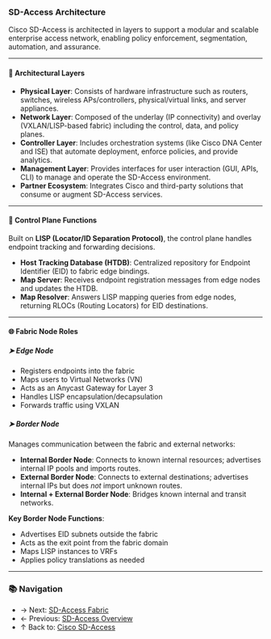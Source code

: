 ### SD-Access Architecture

Cisco SD-Access is architected in layers to support a modular and scalable enterprise access network, enabling policy enforcement, segmentation, automation, and assurance.

---

#### 🧱 Architectural Layers

- **Physical Layer**: Consists of hardware infrastructure such as routers, switches, wireless APs/controllers, physical/virtual links, and server appliances.
- **Network Layer**: Composed of the underlay (IP connectivity) and overlay (VXLAN/LISP-based fabric) including the control, data, and policy planes.
- **Controller Layer**: Includes orchestration systems (like Cisco DNA Center and ISE) that automate deployment, enforce policies, and provide analytics.
- **Management Layer**: Provides interfaces for user interaction (GUI, APIs, CLI) to manage and operate the SD-Access environment.
- **Partner Ecosystem**: Integrates Cisco and third-party solutions that consume or augment SD-Access services.

---

#### 🧠 Control Plane Functions

Built on **LISP (Locator/ID Separation Protocol)**, the control plane handles endpoint tracking and forwarding decisions.

- **Host Tracking Database (HTDB)**: Centralized repository for Endpoint Identifier (EID) to fabric edge bindings.
- **Map Server**: Receives endpoint registration messages from edge nodes and updates the HTDB.
- **Map Resolver**: Answers LISP mapping queries from edge nodes, returning RLOCs (Routing Locators) for EID destinations.

---

#### 🌐 Fabric Node Roles

##### ➤ Edge Node

- Registers endpoints into the fabric
- Maps users to Virtual Networks (VN)
- Acts as an Anycast Gateway for Layer 3
- Handles LISP encapsulation/decapsulation
- Forwards traffic using VXLAN

##### ➤ Border Node

Manages communication between the fabric and external networks:

- **Internal Border Node**: Connects to known internal resources; advertises internal IP pools and imports routes.
- **External Border Node**: Connects to external destinations; advertises internal IPs but does *not* import unknown routes.
- **Internal + External Border Node**: Bridges known internal and transit networks.

**Key Border Node Functions**:
- Advertises EID subnets outside the fabric
- Acts as the exit point from the fabric domain
- Maps LISP instances to VRFs
- Applies policy translations as needed

---

### 📚 Navigation
- → Next: [SD-Access Fabric](./sd-access-fabric.md)
- ← Previous: [SD-Access Overview](./sd-access-overview.md)
- ↑ Back to: [Cisco SD-Access](./README.md)

